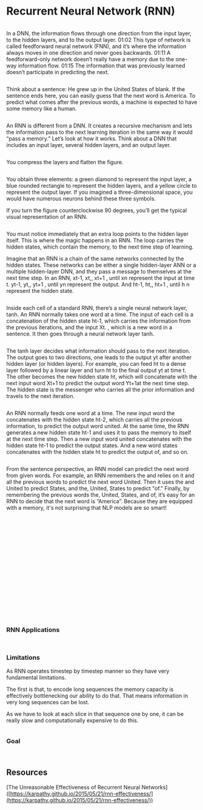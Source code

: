 # Recurrent Neural Network (RNN)

<figure><img src="../../.gitbook/assets/image (18) (1).png" alt=""><figcaption></figcaption></figure>

In a DNN, the information flows through one direction from the input layer, to the hidden layers, and to the output layer. 01:02 This type of network is called feedforward neural network (FNN), and it’s where the information always moves in one direction and never goes backwards. 01:11 A feedforward-only network doesn’t really have a memory due to the one-way information flow. 01:15 The information that was previously learned doesn’t participate in predicting the next.

<figure><img src="../../.gitbook/assets/image (4) (1) (1) (1).png" alt=""><figcaption></figcaption></figure>

Think about a sentence: He grew up in the United States of blank. If the sentence ends here, you can easily guess that the next word is America. To predict what comes after the previous words, a machine is expected to have some memory like a human.

<figure><img src="../../.gitbook/assets/image (5) (1) (1) (1).png" alt=""><figcaption></figcaption></figure>

An RNN is different from a DNN. It creates a recursive mechanism and lets the information pass to the next learning iteration in the same way it would “pass a memory.” Let’s look at how it works. Think about a DNN that includes an input layer, several hidden layers, and an output layer.

<figure><img src="../../.gitbook/assets/image (6) (1) (1) (1).png" alt=""><figcaption></figcaption></figure>

You compress the layers and flatten the figure.

<figure><img src="../../.gitbook/assets/image (7) (1) (1) (1).png" alt=""><figcaption></figcaption></figure>

You obtain three elements: a green diamond to represent the input layer, a blue rounded rectangle to represent the hidden layers, and a yellow circle to represent the output layer. If you imagined a three-dimensional space, you would have numerous neurons behind these three symbols.

If you turn the figure counterclockwise 90 degrees, you’ll get the typical visual representation of an RNN.

<figure><img src="../../.gitbook/assets/image (8) (1) (1) (1).png" alt=""><figcaption></figcaption></figure>

You must notice immediately that an extra loop points to the hidden layer itself. This is where the magic happens in an RNN. The loop carries the hidden states, which contain the memory, to the next time step of learning.

Imagine that an RNN is a chain of the same networks connected by the hidden states. These networks can be either a single hidden-layer ANN or a multiple hidden-layer DNN, and they pass a message to themselves at the next time step. In an RNN, xt-1, xt,, xt+1 , until xn represent the input at time t. yt-1, yt,, yt+1 , until yn represent the output. And ht-1, ht,, ht+1 , until h n represent the hidden state.

<figure><img src="../../.gitbook/assets/image (9) (1) (1) (1).png" alt=""><figcaption></figcaption></figure>

Inside each cell of a standard RNN, there’s a single neural network layer, tanh. An RNN normally takes one word at a time. The input of each cell is a concatenation of the hidden state ht-1, which carries the information from the previous iterations, and the input Xt. , which is a new word in a sentence. It then goes through a neural network layer tanh.

<figure><img src="../../.gitbook/assets/image (43) (1).png" alt=""><figcaption></figcaption></figure>

The tanh layer decides what information should pass to the next iteration. The output goes to two directions, one leads to the output yt after another hidden layer (or hidden layers). For example, you can feed ht to a dense layer followed by a linear layer and turn ht to the final output yt at time t. The other becomes the new hidden state ht, which will concatenate with the next input word Xt+1 to predict the output word Yt+1at the next time step. The hidden state is the messenger who carries all the prior information and travels to the next iteration.

<figure><img src="../../.gitbook/assets/image (44) (1).png" alt=""><figcaption></figcaption></figure>

An RNN normally feeds one word at a time. The new input word the concatenates with the hidden state ht-2, which carries all the previous information, to predict the output word united. At the same time, the RNN generates a new hidden state ht-1 and uses it to pass the memory to itself at the next time step. Then a new input word united concatenates with the hidden state ht-1 to predict the output states. And a new word states concatenates with the hidden state ht to predict the output of, and so on.

<figure><img src="../../.gitbook/assets/image (45) (1).png" alt=""><figcaption></figcaption></figure>

From the sentence perspective, an RNN model can predict the next word from given words. For example, an RNN remembers the and relies on it and all the previous words to predict the next word United. Then it uses the and United to predict States, and the, United, States to predict "of." Finally, by remembering the previous words the, United, States, and of, it’s easy for an RNN to decide that the next word is “America”. Because they are equipped with a memory, it's not surprising that NLP models are so smart!

<figure><img src="../../.gitbook/assets/image (46).png" alt=""><figcaption></figcaption></figure>

<figure><img src="../../.gitbook/assets/image (19) (1).png" alt=""><figcaption></figcaption></figure>

<figure><img src="../../.gitbook/assets/image (20) (1).png" alt=""><figcaption></figcaption></figure>

<figure><img src="../../.gitbook/assets/image (21) (1).png" alt=""><figcaption></figcaption></figure>

<figure><img src="../../.gitbook/assets/image (22) (1).png" alt=""><figcaption></figcaption></figure>

<figure><img src="../../.gitbook/assets/image (23) (1).png" alt=""><figcaption></figcaption></figure>

<figure><img src="../../.gitbook/assets/image (24) (1).png" alt=""><figcaption></figcaption></figure>

<figure><img src="../../.gitbook/assets/image (25) (1).png" alt=""><figcaption></figcaption></figure>

<figure><img src="../../.gitbook/assets/image (26) (1).png" alt=""><figcaption></figcaption></figure>

<figure><img src="../../.gitbook/assets/image (27) (1).png" alt=""><figcaption></figcaption></figure>

<figure><img src="../../.gitbook/assets/image (29) (1).png" alt=""><figcaption></figcaption></figure>

<figure><img src="../../.gitbook/assets/image (30) (1).png" alt=""><figcaption></figcaption></figure>

<figure><img src="../../.gitbook/assets/image (31) (1).png" alt=""><figcaption></figcaption></figure>

<figure><img src="../../.gitbook/assets/image (32) (1).png" alt=""><figcaption></figcaption></figure>

<figure><img src="../../.gitbook/assets/image (33) (1).png" alt=""><figcaption></figcaption></figure>

<figure><img src="../../.gitbook/assets/image (34) (1).png" alt=""><figcaption></figcaption></figure>

<figure><img src="../../.gitbook/assets/image (35) (1).png" alt=""><figcaption></figcaption></figure>

<figure><img src="../../.gitbook/assets/image (36) (1).png" alt=""><figcaption></figcaption></figure>

<figure><img src="../../.gitbook/assets/image (37) (1).png" alt=""><figcaption></figcaption></figure>

<figure><img src="../../.gitbook/assets/image (39) (1).png" alt=""><figcaption></figcaption></figure>

### RNN Applications

<figure><img src="../../.gitbook/assets/image (47).png" alt=""><figcaption></figcaption></figure>

<figure><img src="../../.gitbook/assets/image (48).png" alt=""><figcaption></figcaption></figure>

### Limitations

As RNN operates timestep by timestep manner so they have very fundamental limitations.&#x20;

The first is that, to encode long sequences the memory capacity is effectively bottlenecking our ability to do that. That means information in very long sequences  can be lost.&#x20;

As we have to look at each slice in that sequence one by one, it can be really slow and computationally expensive to do this.&#x20;

<figure><img src="../../.gitbook/assets/image (49).png" alt=""><figcaption></figcaption></figure>

### Goal

<figure><img src="../../.gitbook/assets/image (50).png" alt=""><figcaption></figcaption></figure>

<figure><img src="../../.gitbook/assets/image (51).png" alt=""><figcaption></figcaption></figure>

## Resources

\[The Unreasonable Effectiveness of Recurrent Neural Networks]\([https://karpathy.github.io/2015/05/21/rnn-effectiveness/](https://karpathy.github.io/2015/05/21/rnn-effectiveness/))
